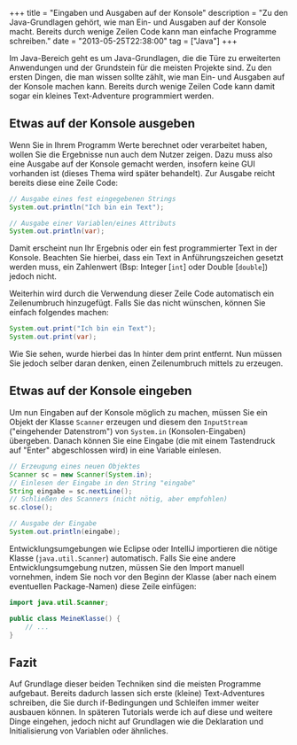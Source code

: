 +++
title       = "Eingaben und Ausgaben auf der Konsole"
description = "Zu den Java-Grundlagen gehört, wie man Ein- und Ausgaben auf der Konsole macht. Bereits durch wenige Zeilen Code kann man einfache Programme schreiben."
date        = "2013-05-25T22:38:00"
tag         = ["Java"]
+++

Im Java-Bereich geht es um Java-Grundlagen, die die Türe zu erweiterten Anwendungen und der Grundstein für die meisten Projekte sind. Zu den ersten Dingen, die man wissen sollte zählt, wie man Ein- und Ausgaben auf der Konsole machen kann. Bereits durch wenige Zeilen Code kann damit sogar ein kleines Text-Adventure programmiert werden.

<!--more-->

## Etwas auf der Konsole ausgeben
Wenn Sie in Ihrem Programm Werte berechnet oder verarbeitet haben, wollen Sie die Ergebnisse nun auch dem Nutzer zeigen. Dazu muss also eine Ausgabe auf der Konsole gemacht werden, insofern keine GUI vorhanden ist (dieses Thema wird später behandelt). Zur Ausgabe reicht bereits diese eine Zeile Code:
```java
// Ausgabe eines fest eingegebenen Strings
System.out.println("Ich bin ein Text");

// Ausgabe einer Variablen/eines Attributs
System.out.println(var);
```

Damit erscheint nun Ihr Ergebnis oder ein fest programmierter Text in der Konsole. Beachten Sie hierbei, dass ein Text in Anführungszeichen gesetzt werden muss, ein Zahlenwert (Bsp: Integer [`int`] oder Double [`double`]) jedoch nicht.

Weiterhin wird durch die Verwendung dieser Zeile Code automatisch ein Zeilenumbruch hinzugefügt. Falls Sie das nicht wünschen, können Sie einfach folgendes machen:
```java
System.out.print("Ich bin ein Text");
System.out.print(var);
```

Wie Sie sehen, wurde hierbei das ln hinter dem print entfernt. Nun müssen Sie jedoch selber daran denken, einen Zeilenumbruch mittels zu erzeugen.

## Etwas auf der Konsole eingeben
Um nun Eingaben auf der Konsole möglich zu machen, müssen Sie ein Objekt der Klasse `Scanner` erzeugen und diesem den `InputStream` ("eingehender Datenstrom") von `System.in` (Konsolen-Eingaben) übergeben. Danach können Sie eine Eingabe (die mit einem Tastendruck auf "Enter" abgeschlossen wird) in eine Variable einlesen.
```java
// Erzeugung eines neuen Objektes
Scanner sc = new Scanner(System.in);
// Einlesen der Eingabe in den String "eingabe"
String eingabe = sc.nextLine();
// Schließen des Scanners (nicht nötig, aber empfohlen)
sc.close();

// Ausgabe der Eingabe
System.out.println(eingabe);
```

Entwicklungsumgebungen wie Eclipse oder IntelliJ importieren die nötige Klasse (`java.util.Scanner`) automatisch. Falls Sie eine andere Entwicklungsumgebung nutzen, müssen Sie den Import manuell vornehmen, indem Sie noch vor den Beginn der Klasse (aber nach einem eventuellen Package-Namen) diese Zeile einfügen:
```java
import java.util.Scanner;

public class MeineKlasse() {
	// ...
}
```

## Fazit
Auf Grundlage dieser beiden Techniken sind die meisten Programme aufgebaut. Bereits dadurch lassen sich erste (kleine) Text-Adventures schreiben, die Sie durch if-Bedingungen und Schleifen immer weiter ausbauen können. In späteren Tutorials werde ich auf diese und weitere Dinge eingehen, jedoch nicht auf Grundlagen wie die Deklaration und Initialisierung von Variablen oder ähnliches.
